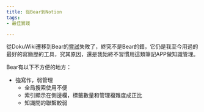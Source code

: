 ```yaml
---
title: 從Bear到Notion
tags:
- 最佳實踐

---
```


從DokuWiki遷移到Bear的[嘗試](/post/switch-to-bear/)失敗了，終究不是Bear的錯，它仍是我至今用過的最好的寫簡歷的工具，究其原因，還是我始終不習慣用這類筆記APP做知識管理。

Bear有以下不方便的地方：

- 強寫作，弱管理
  - 全局搜索使用不便
  - 索引顯示在側邊欄，標籤數量和管理複雜度成正比
  - 知識間的聯繫較弱